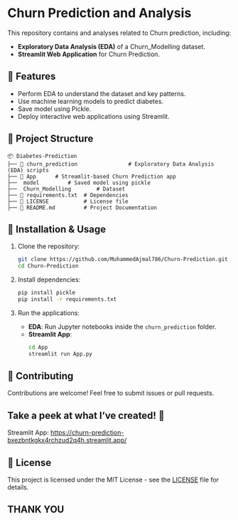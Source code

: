 # Churn Prediction and Analysis

This repository contains  and analyses related to Churn prediction, including:

- **Exploratory Data Analysis (EDA)** of a Churn_Modelling dataset.
- **Streamlit Web Application** for Churn Prediction.

## 📌 Features
- Perform EDA to understand the dataset and key patterns.
- Use machine learning models to predict diabetes.
- Save model using Pickle.
- Deploy interactive web applications using Streamlit.

## 📂 Project Structure
```
📦 Diabetes-Prediction
├── 📂 churn_prediction                # Exploratory Data Analysis (EDA) scripts
├── 📂 App      # Streamlit-based Churn Prediction app
├──  model         # Saved model using pickle
├──  Churn_Modelling        # Dataset
├── 📜 requirements.txt  # Dependencies
├── 📜 LICENSE           # License file
├── 📜 README.md         # Project Documentation
```

## 🚀 Installation & Usage

1. Clone the repository:
   ```bash
   git clone https://github.com/MuhammedAjmal786/Churn-Prediction.git
   cd Churn-Prediction
   ```

2. Install dependencies:
   ```bash
   pip install pickle
   pip install -r requirements.txt
   ```

3. Run the applications:
   - **EDA**: Run Jupyter notebooks inside the `churn_prediction` folder.
   - **Streamlit App**:
     ```bash
     cd App
     streamlit run App.py
     ```

## 🤝 Contributing
Contributions are welcome! Feel free to submit issues or pull requests.


## Take a peek at what I’ve created! 👀
Streamlit App: https://churn-prediction-bxezbntkgkx4rchzud2q4h.streamlit.app/

## 📜 License
This project is licensed under the MIT License - see the [LICENSE](LICENSE) file for details.

## **THANK YOU**
